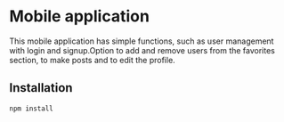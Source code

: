 # Mobile application
This mobile application has simple functions, such as user management with login and signup.Option to add and remove users from the favorites section, to make posts and to edit the profile.

## Installation

```bash
npm install
```
